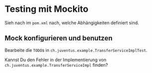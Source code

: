 # Testing mit Mockito

Sieh nach im `pom.xml` nach, welche Abhängigkeiten definiert sind.

## Mock konfigurieren und benutzen

Bearbeite die `TODO`s in `ch.juventus.example.TransferServiceImplTest`.

Kannst Du den Fehler in der Implementierung von `ch.juventus.example.TransferServiceImpl` finden?
